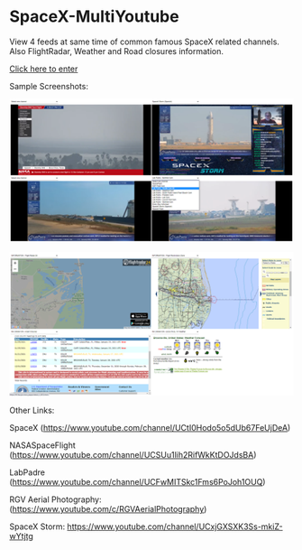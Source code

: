 # SpaceX-MultiYoutube

View 4 feeds at same time of common famous SpaceX related channels.
Also FlightRadar, Weather and Road closures information.

[Click here to enter](https://elricdog.github.io/SpaceX-MultiYoutube/view.html)

Sample Screenshots:

![Image of 4 feeds](https://github.com/elricdog/SpaceX-MultiYoutube/blob/main/sample1.png)

![Image of information webs](https://github.com/elricdog/SpaceX-MultiYoutube/blob/main/sample2.png)

Other Links:

SpaceX
(https://www.youtube.com/channel/UCtI0Hodo5o5dUb67FeUjDeA)

NASASpaceFlight
(https://www.youtube.com/channel/UCSUu1lih2RifWkKtDOJdsBA)

LabPadre
(https://www.youtube.com/channel/UCFwMITSkc1Fms6PoJoh1OUQ)

RGV Aerial Photography:
(https://www.youtube.com/c/RGVAerialPhotography)

SpaceX Storm:
https://www.youtube.com/channel/UCxjGXSXK3Ss-mkiZ-wYtjtg
